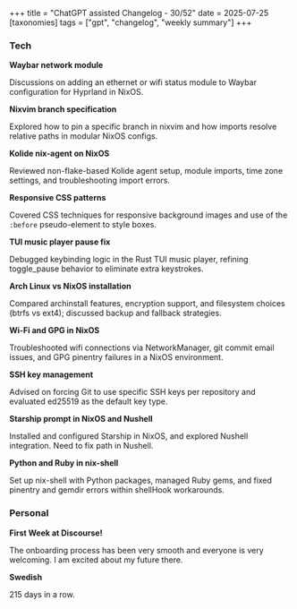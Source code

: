 +++
title = "ChatGPT assisted Changelog - 30/52"
date = 2025-07-25
[taxonomies]
tags = ["gpt", "changelog", "weekly summary"]
+++

### Tech

**Waybar network module**

Discussions on adding an ethernet or wifi status module to Waybar
configuration for Hyprland in NixOS.

**Nixvim branch specification**

Explored how to pin a specific branch in nixvim and how imports resolve
relative paths in modular NixOS configs.

**Kolide nix-agent on NixOS**

Reviewed non-flake-based Kolide agent setup, module imports, time zone
settings, and troubleshooting import errors.

**Responsive CSS patterns**

Covered CSS techniques for responsive background images and use of the
`:before` pseudo-element to style boxes.

**TUI music player pause fix**

Debugged keybinding logic in the Rust TUI music player, refining
toggle_pause behavior to eliminate extra keystrokes.

**Arch Linux vs NixOS installation**

Compared archinstall features, encryption support, and filesystem choices
(btrfs vs ext4); discussed backup and fallback strategies.

**Wi-Fi and GPG in NixOS**

Troubleshooted wifi connections via NetworkManager, git commit email
issues, and GPG pinentry failures in a NixOS environment.

**SSH key management**

Advised on forcing Git to use specific SSH keys per repository and
evaluated ed25519 as the default key type.

**Starship prompt in NixOS and Nushell**

Installed and configured Starship in NixOS, and explored Nushell integration.
Need to fix path in Nushell.

**Python and Ruby in nix-shell**

Set up nix-shell with Python packages, managed Ruby gems, and fixed
pinentry and gemdir errors within shellHook workarounds.

### Personal
**First Week at Discourse!**

The onboarding process has been very smooth and everyone is very welcoming. I am
excited about my future there.

**Swedish**

215 days in a row.
